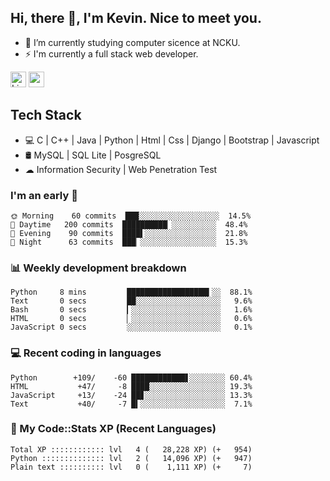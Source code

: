 ## Hi, there 👋, I'm Kevin. Nice to meet you.

- 🌱 I’m currently studying computer sicence at NCKU.
- ⚡ I'm currently a full stack web developer.

<a href="https://www.linkedin.com/in/kevin12686/"><img alt="LinkedIn" src="https://img.shields.io/badge/linkedin%20-%230077B5.svg?&style=for-the-badge&logo=linkedin&logoColor=white" height=25></a>
<a href="https://www.instagram.com/kevin12686/"><img src="https://img.shields.io/badge/instagram-3f729b?&style=for-the-badge&logo=instagram&logoColor=white" height=25></a>

## Tech Stack

* 💻 C | C++ | Java | Python | Html | Css | Django | Bootstrap | Javascript
* 🛢️ MySQL | SQL Lite | PosgreSQL
* ☁ Information Security | Web Penetration Test

### I'm an early 🐤

<!-- early_bird start -->

```text
🌞 Morning    60 commits  ███░░░░░░░░░░░░░░░░░░  14.5%
🌆 Daytime   200 commits  ██████████▏░░░░░░░░░░  48.4%
🌃 Evening    90 commits  ████▌░░░░░░░░░░░░░░░░  21.8%
🌙 Night      63 commits  ███▏░░░░░░░░░░░░░░░░░  15.3%
```

<!-- early_bird end -->

### 📊 Weekly development breakdown

<!-- code_time start -->

```text
Python     8 mins         ██████████████████▍░░  88.1%
Text       0 secs         ██░░░░░░░░░░░░░░░░░░░   9.6%
Bash       0 secs         ▎░░░░░░░░░░░░░░░░░░░░   1.6%
HTML       0 secs         ▏░░░░░░░░░░░░░░░░░░░░   0.6%
JavaScript 0 secs         ░░░░░░░░░░░░░░░░░░░░░   0.1%
```

<!-- code_time end -->

### 💻 Recent coding in languages

<!-- code_diff start -->

```text
Python        +109/    -60 ████████████▋░░░░░░░░ 60.4%
HTML           +47/     -8 ████░░░░░░░░░░░░░░░░░ 19.3%
JavaScript     +13/    -24 ██▊░░░░░░░░░░░░░░░░░░ 13.3%
Text           +40/     -7 █▍░░░░░░░░░░░░░░░░░░░  7.1%
```

<!-- code_diff end -->

### 🧰 My Code::Stats XP (Recent Languages)

<!-- codestats start -->

```text
Total XP :::::::::::: lvl   4 (   28,228 XP) (+   954)
Python :::::::::::::: lvl   2 (   14,096 XP) (+   947)
Plain text :::::::::: lvl   0 (    1,111 XP) (+     7)
```

<!-- codestats end -->
